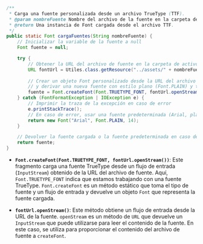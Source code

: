 ```java
/**
 * Carga una fuente personalizada desde un archivo TrueType (TTF).
 * @param nombreFuente Nombre del archivo de la fuente en la carpeta de activos.
 * @return Una instancia de Font cargada desde el archivo TTF.
 */
public static Font cargaFuentes(String nombreFuente) {
    // Inicializar la variable de la fuente a null
    Font fuente = null;

    try {
        // Obtener la URL del archivo de fuente en la carpeta de activos
        URL fontUrl = Utiles.class.getResource("../assets/" + nombreFuente);
        
        // Crear un objeto Font personalizado desde la URL del archivo de fuente
        // y derivar una nueva fuente con estilo plano (Font.PLAIN) y tamaño de 14 puntos
        fuente = Font.createFont(Font.TRUETYPE_FONT, fontUrl.openStream()).deriveFont(Font.PLAIN, 14);
    } catch (FontFormatException | IOException e) {
        // Imprimir la traza de la excepción en caso de error
        e.printStackTrace();
        // En caso de error, usar una fuente predeterminada (Arial, plano, 14 puntos)
        return new Font("Arial", Font.PLAIN, 14);
    }

    // Devolver la fuente cargada o la fuente predeterminada en caso de error
    return fuente;
}
```

- **`Font.createFont(Font.TRUETYPE_FONT, fontUrl.openStream())`**: Este fragmento carga una fuente TrueType desde un flujo de entrada (`InputStream`) obtenido de la URL del archivo de fuente. Aquí, `Font.TRUETYPE_FONT` indica que estamos trabajando con una fuente TrueType. `Font.createFont` es un método estático que toma el tipo de fuente y un flujo de entrada y devuelve un objeto `Font` que representa la fuente cargada.

- **`fontUrl.openStream()`**: Este método obtiene un flujo de entrada desde la URL de la fuente. `openStream` es un método de `URL` que devuelve un `InputStream` que puede utilizarse para leer el contenido de la fuente. En este caso, se utiliza para proporcionar el contenido del archivo de fuente a `createFont`.